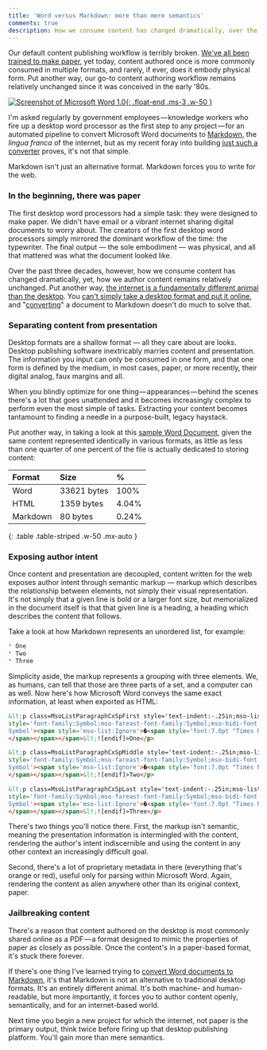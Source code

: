 ```yaml
---
title: 'Word versus Markdown: more than mere semantics'
comments: true
description: How we consume content has changed dramatically, over the past 30 years, yet, how we author content remains relatively unchanged. Markdown forces you to write for the web.
---
```


Our default content publishing workflow is terribly broken. [We've all been trained to make paper](https://ben.balter.com/2012/10/19/we-ve-been-trained-to-make-paper/), yet today, content authored once is more commonly consumed in multiple formats, and rarely, if ever, does it embody physical form. Put another way, our go-to content authoring workflow remains relatively unchanged since it was conceived in the early '80s.

[![Screenshot of Microsoft Word 1.0](/wp-content/uploads/2014/word1.png){: .float-end .ms-3 .w-50 }](http://blogs.msdn.com/b/jensenh/archive/2005/10/03/476412.aspx)

I'm asked regularly by government employees — knowledge workers who fire up a desktop word processor as the first step to any project — for an automated pipeline to convert Microsoft Word documents to [Markdown](http://guides.github.com/overviews/mastering-markdown/), the *lingua franca* of the internet, but as my recent foray into building [just such a converter](http://word-to-markdown.herokuapp.com/) proves, it's not that simple.

Markdown isn't just an alternative format. Markdown forces you to write for the web.

### In the beginning, there was paper

The first desktop word processors had a simple task: they were designed to make paper. We didn't have email or a vibrant internet sharing digital documents to worry about. The creators of the first desktop word processors simply mirrored the dominant workflow of the time: the typewriter. The final output — the sole embodiment — was physical, and all that mattered was what the document looked like.

Over the past three decades, however, how we consume content has changed dramatically, yet, how we author content remains relatively unchanged. Put another way, [the internet is a fundamentally different animal than the desktop](https://ben.balter.com/2013/07/02/a-brief-history-of-the-internet/). You [can't simply take a desktop format and put it online](https://ben.balter.com/2013/11/21/thats-not-how-the-internet-works/), and "[converting](http://word-to-markdown.herokuapp.com/)" a document to Markdown doesn't do much to solve that.

### Separating content from presentation

Desktop formats are a shallow format — all they care about are looks. Desktop publishing software inextricably marries content and presentation. The information you input can only be consumed in one form, and that one form is defined by the medium, in most cases, paper, or more recently, their digital analog, faux margins and all.

When you blindly optimize for one thing — appearances — behind the scenes there's a lot that goes unattended and it becomes increasingly complex to perform even the most simple of tasks. Extracting your content becomes tantamount to finding a needle in a purpose-built, legacy haystack.

Put another way, in taking a look at this [sample Word Document](https://github.com/benbalter/word-to-markdown/blob/master/test/fixtures/small-medium-large.docx?raw=true), given the same content represented identically in various formats, as little as less than one quarter of one percent of the file is actually dedicated to storing content:

| Format   | Size        | %     |
| :------- | :---------- | :---- |
| Word     | 33621 bytes | 100%  |
| HTML     | 1359 bytes  | 4.04% |
| Markdown | 80 bytes    | 0.24% |
{: .table .table-striped .w-50 .mx-auto }

### Exposing author intent

Once content and presentation are decoupled, content written for the web exposes author intent through semantic markup — markup which describes the relationship between elements, not simply their visual representation. It's not simply that a given line is bold or a larger font size, but memorialized in the document itself is that that given line is a heading, a heading which describes the content that follows.

Take a look at how Markdown represents an unordered list, for example:

```markdown
* One
* Two
* Three
```

Simplicity aside, the markup represents a grouping with three elements. We, as humans, can tell that those are three parts of a set, and a computer can as well. Now here's how Microsoft Word conveys the same exact information, at least when exported as HTML:

```html
&lt;p class=MsoListParagraphCxSpFirst style='text-indent:-.25in;mso-list:l0 level1 lfo1'>&lt;![if !supportLists]><span
style='font-family:Symbol;mso-fareast-font-family:Symbol;mso-bidi-font-family:
Symbol'><span style='mso-list:Ignore'>�<span style='font:7.0pt "Times New Roman"'>     
</span></span></span>&lt;![endif]>One</p>

&lt;p class=MsoListParagraphCxSpMiddle style='text-indent:-.25in;mso-list:l0 level1 lfo1'>&lt;![if !supportLists]><span
style='font-family:Symbol;mso-fareast-font-family:Symbol;mso-bidi-font-family:
Symbol'><span style='mso-list:Ignore'>�<span style='font:7.0pt "Times New Roman"'>     
</span></span></span>&lt;![endif]>Two</p>

&lt;p class=MsoListParagraphCxSpLast style='text-indent:-.25in;mso-list:l0 level1 lfo1'>&lt;![if !supportLists]><span
style='font-family:Symbol;mso-fareast-font-family:Symbol;mso-bidi-font-family:
Symbol'><span style='mso-list:Ignore'>�<span style='font:7.0pt "Times New Roman"'>     
</span></span></span>&lt;![endif]>Three</p>
```

There's two things you'll notice there. First, the markup isn't semantic, meaning the presentation information is intermingled with the content, rendering the author's intent indiscernible and using the content in any other context an increasingly difficult goal.

Second, there's a lot of proprietary metadata in there (everything that's orange or red), useful only for parsing within Microsoft Word. Again, rendering the content as alien anywhere other than its original context, paper.

### Jailbreaking content

There's a reason that content authored on the desktop is most commonly shared online as a PDF — a format designed to mimic the properties of paper as closely as possible. Once the content's in a paper-based format, it's stuck there forever.

If there's one thing I've learned trying to [convert Word documents to Markdown](http://word-to-markdown.herokuapp.com/), it's that Markdown is not an alternative to traditional desktop formats. It's an entirely different animal. It's both machine- and human-readable, but more importantly, it forces you to author content openly, semantically, and for an internet-based world.

Next time you begin a new project for which the internet, not paper is the primary output, think twice before firing up that desktop publishing platform. You'll gain more than mere semantics.
